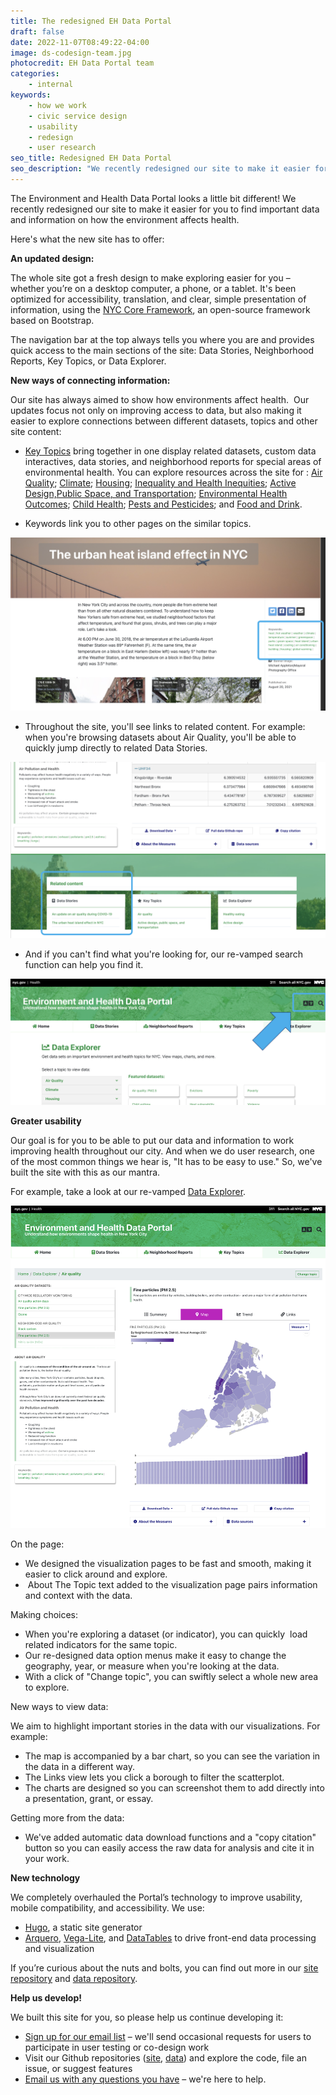 ```yaml
---
title: The redesigned EH Data Portal
draft: false
date: 2022-11-07T08:49:22-04:00
image: ds-codesign-team.jpg
photocredit: EH Data Portal team
categories: 
    - internal
keywords:
    - how we work
    - civic service design
    - usability
    - redesign
    - user research
seo_title: Redesigned EH Data Portal
seo_description: "We recently redesigned our site to make it easier for you to find important data and information on how the environment affects health."
---
```

The Environment and Health Data Portal looks a little bit different\! We recently redesigned our site to make it easier for you to find important data and information on how the environment affects health.&nbsp;&nbsp;

Here's what the new site has to offer:&nbsp;

**An updated design:**

The whole site got a fresh design to make exploring easier for you – whether you’re on a desktop computer, a phone, or a tablet. It's been optimized for accessibility, translation, and clear, simple presentation of information, using the [NYC Core Framework](https://www1.nyc.gov/assets/oti/html/nyc-core-framework/index.html), an open-source framework based on Bootstrap.&nbsp;&nbsp;

The navigation bar at the top always tells you where you are and provides quick access to the main sections of the site: Data Stories, Neighborhood Reports, Key Topics, or Data Explorer.&nbsp;&nbsp;

**New ways of connecting information:**

Our site has always aimed to show how environments affect health.&nbsp; Our updates focus not only on improving access to data, but also making it easier to explore connections between different datasets, topics and other site content:&nbsp;

* [Key Topics](/key-topics/) bring together in one display related datasets, custom data interactives, data stories, and neighborhood reports for special areas of environmental health. You can explore resources across the site for : [Air Quality](/key-topics/airquality/); [Climate](/key-topics/climatehealth/); [Housing](/key-topics/housing/); [Inequality and Health Inequities](/key-topics/social/); [Active Design,](/key-topics/transportation/)[Public Space, and Transportation](__notset__); [Environmental Health Outcomes](/key-topics/healthoutcomes/); [Child Health](/key-topics/childhealth/); [Pests and Pesticides](/key-topics/pests/); and [Food and Drink](/key-topics/foodanddrink/).&nbsp;

* Keywords link you to other pages on the similar topics.&nbsp;

![](keywords-screenshot.png)

* Throughout the site, you'll see links to related content. For example: when you're browsing datasets about Air Quality, you'll be able to quickly jump directly to related Data Stories. &nbsp;

![](related-screenshot.png)

* And if you can't find what you're looking for, our re-vamped search function can help you find it.&nbsp;&nbsp;

![](search-screenshot.png)

**Greater usability**&nbsp;

Our goal is for you to be able to put our data and information to work improving health throughout our city. And when we do user research, one of the most common things we hear is, "It has to be easy to use." So, we've built the site with this as our mantra.&nbsp;

For example, take a look at our re-vamped [Data Explorer](/data-explorer/). &nbsp;

![](data-explorer-screenshot.png)

On the page:&nbsp;

* We designed the visualization pages to be fast and smooth, making it easier to click around and explore.&nbsp;
* &nbsp;About The Topic text added to the visualization page pairs information and context with the data.&nbsp;

Making choices:&nbsp;

* When you're exploring a dataset (or indicator), you can quickly&nbsp; load related indicators for the same topic.&nbsp;
* Our re-designed data option menus make it easy to change the geography, year, or measure when you're looking at the data.&nbsp;
* With a click of "Change topic", you can swiftly select a whole new area to explore.&nbsp;

New ways to view data:&nbsp;

We aim to highlight important stories in the data with our visualizations. For example:&nbsp;

* The map is accompanied by a bar chart, so you can see the variation in the data in a different way.&nbsp;
* The Links view lets you click a borough to filter the scatterplot.&nbsp;
* The charts are designed so you can screenshot them to add directly into a presentation, grant, or essay.&nbsp;

Getting more from the data:&nbsp;

* We've added automatic data download functions and a "copy citation" button so you can easily access the raw data for analysis and cite it in your work.&nbsp;&nbsp;

**New technology**&nbsp;

We completely overhauled the Portal’s technology to improve usability, mobile compatibility, and accessibility. We use:

* [Hugo](https://gohugo.io/), a static site generator&nbsp;
* [Arquero](https://uwdata.github.io/arquero/), [Vega-Lite](https://vega.github.io/vega-lite/), and [DataTables](https://datatables.net/)&nbsp;to drive front-end data processing and visualization&nbsp;

If you’re curious about the nuts and bolts, you can find out more in our [site repository](https://github.com/nychealth/EH-dataportal) and [data repository](https://github.com/nychealth/EHDP-data).&nbsp;&nbsp;

**Help us develop\!**&nbsp;

We built this site for you, so please help us continue developing it:&nbsp;

* [Sign up for our email list](https://docs.google.com/forms/d/e/1FAIpQLSfUg3JE5ODNc6aqBPJwM8mZ80TYtK6ISw-OM7PBwKuoN3M--g/viewform?embedded=true)&nbsp;– we'll send occasional requests for users to participate in user testing or co-design work&nbsp;
* Visit our Github repositories ([site](https://github.com/nychealth/EH-dataportal), [data](https://github.com/nychealth/EHDP-data)) and explore the code, file an issue, or suggest features&nbsp;
* [Email us with any questions you have](mailto:ehdp@health.nyc.gov) – we're here to help.&nbsp;&nbsp;

&nbsp;